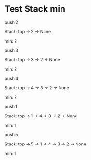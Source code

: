 # Test Stack min

push 2

Stack:  top -> 2 -> None

min:  2

push 3

Stack:  top -> 3 -> 2 -> None

min:  2

push 4

Stack:  top -> 4 -> 3 -> 2 -> None

min:  2

push 1

Stack:  top -> 1 -> 4 -> 3 -> 2 -> None

min:  1

push 5

Stack:  top -> 5 -> 1 -> 4 -> 3 -> 2 -> None

min:  1
